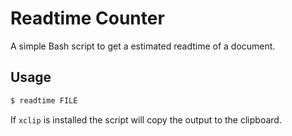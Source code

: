 Readtime Counter
================

A simple Bash script to get a estimated readtime of a document.

## Usage

```bash
$ readtime FILE
```

If `xclip` is installed the script will copy the output to the clipboard.
